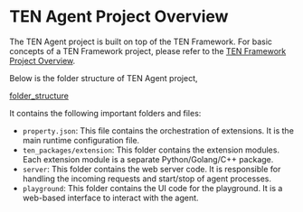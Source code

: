 # TEN Agent Project Overview

The TEN Agent project is built on top of the TEN Framework. For basic concepts of a TEN Framework project, please refer to the [TEN Framework Project Overview](https://doc.theten.ai/ten-framework/concept_overview).

Below is the folder structure of TEN Agent project,

[folder_structure](https://raw.githubusercontent.com/TEN-framework/docs/refs/heads/main/assets/png/folder_structure.png)

It contains the following important folders and files:

- `property.json`: This file contains the orchestration of extensions. It is the main runtime configuration file.
- `ten_packages/extension`: This folder contains the extension modules. Each extension module is a separate Python/Golang/C++ package.
- `server`: This folder contains the web server code. It is responsible for handling the incoming requests and start/stop of agent processes.
- `playground`: This folder contains the UI code for the playground. It is a web-based interface to interact with the agent.